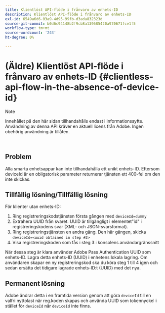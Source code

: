 ```yaml
---
title: Klientlöst API-flöde i frånvaro av enhets-ID
description: Klientlöst API-flöde i frånvaro av enhets-ID
exl-id: 6549a6d6-03a9-4d95-99fb-d3ada832323d
source-git-commit: b0d6c94148b2f9cb8a139685420a970671fce1f5
workflow-type: tm+mt
source-wordcount: '243'
ht-degree: 0%

---
```


# (Äldre) Klientlöst API-flöde i frånvaro av enhets-ID {#clientless-api-flow-in-the-absence-of-device-id}

>[!NOTE]
>
>Innehållet på den här sidan tillhandahålls endast i informationssyfte. Användning av denna API kräver en aktuell licens från Adobe. Ingen obehörig användning är tillåten.

</br>


## Problem

Alla smarta enhetsappar kan inte tillhandahålla ett unikt enhets-ID.  Eftersom deviceId är en obligatorisk parameter returnerar tjänsten ett 400-fel om den inte skickas.


## Tillfällig lösning/Tillfällig lösning

För klienter utan enhets-ID:

1. Ring registreringskodstjänsten första gången med `deviceId=dummy`
1. Extrahera UUID från svaret. UUID är tillgängligt i elementet&quot;id&quot; i registreringskodens svar (XML- och JSON-svarsformat).
1. Ring registreringstjänsten en andra gång. Den här gången, skicka `deviceId=<uuid obtained in step #2>`
1. Visa registreringskoden som fås i steg 3 i konsolens användargränssnitt


När dessa steg är klara använder Adobe Pass Authentication UUID som enhets-ID. Lagra detta enhets-ID (UUID) i enhetens lokala lagring. Om användaren skapar en ny registreringskod ska du köra steg 1 till 4 igen och sedan ersätta det tidigare lagrade enhets-ID:t (UUID) med det nya.



## Permanent lösning

Adobe ändrar detta i en framtida version genom att göra `deviceId` till en valfri nyttolast när reg.koden skapas och använda UUID som tokennyckel i stället för `deviceId` när `deviceId` inte finns.

<!--
## Related Information

- [Clientless API Reference](/help/authentication/rest-api-reference.md)
-->
